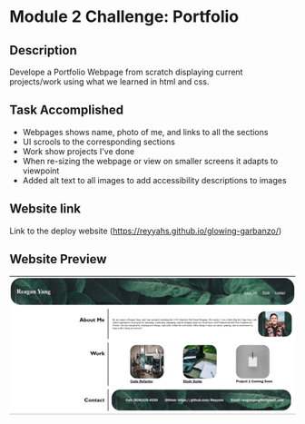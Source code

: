 # Module 2 Challenge: Portfolio

## Description
Develope a Portfolio Webpage from scratch displaying current projects/work using what we learned in html and css.

## Task Accomplished

<ul>
    <li>Webpages shows name, photo of me, and links to all the sections</li>
    <li>UI scrools to the corresponding sections</li>
    <li>Work show projects I've done</li>
    <li>When re-sizing the webpage or view on smaller screens it adapts to viewpoint</li>
    <li>Added alt text to all images to add accessibility descriptions to images</li>
</ul>

## Website link

Link to the deploy website (https://reyyahs.github.io/glowing-garbanzo/)
## Website Preview

![Screenshow of Reagan Yang Portfolio](./assets/css/img/screenshot-of-portfolio.jpg)